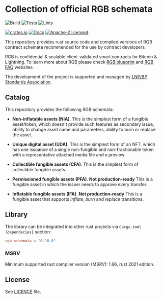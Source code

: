 # Collection of official RGB schemata

![Build](https://github.com/RGB-WG/rgb-schemata/workflows/Build/badge.svg)
![Tests](https://github.com/RGB-WG/rgb-schemata/workflows/Tests/badge.svg)
![Lints](https://github.com/RGB-WG/rgb-schemata/workflows/Lints/badge.svg)

[![crates.io](https://img.shields.io/crates/v/rgb-schemata)](https://crates.io/crates/rgb-schemata)
[![Docs](https://docs.rs/rgb-schemata/badge.svg)](https://docs.rs/rgb-schemata)
[![Apache-2 licensed](https://img.shields.io/crates/l/rgb-schemata)](./LICENSE)

This repository provides rust source code and compiled versions of RGB
contract schemata recommended for the use by contract developers.

RGB is confidential & scalable client-validated smart contracts for Bitcoin &
Lightning. To learn more about RGB please check [RGB blueprint][Blueprint] and
[RGB FAQ][FAQ] websites.

The development of the project is supported and managed by [LNP/BP Standards
Association][Association].

## Catalog

This repository provides the following RGB schemata:

* __Non-inflatable assets (NIA)__.
  This is the simplest form of a fungible asset/token, which doesn't provide
  such features as secondary issue, ability to change asset name and
  parameters, ability to burn or replace the asset.

* __Unique digital asset (UDA)__.
  This is the simplest form of an NFT, which has one issuance of a single
  non-fungible and non-fractionable token with a representative attached
  media file and a preview.

* __Collectible fungible assets (CFA)__.
  This is the simplest form of collectible fungible assets.

* __Permissioned fungible assets (PFA)__.
  **Not production-ready**
  This is a fungible asset in which the issuer needs to approve every transfer.

* __Inflatable fungible assets (IFA)__.
  **Not production-ready**
  This is a fungible asset that supports *inflate*, *burn* and *replace* transitions.


## Library

The library can be integrated into other rust projects via `Cargo.toml`
`[dependecies]` section:

```toml
rgb-schemata = "0.10.0"
```

### MSRV

Minimum supported rust compiler version (MSRV): 1.66, rust 2021 edition.

## License

See [LICENCE](LICENSE) file.


[LNPBPs]: https://github.com/LNP-BP/LNPBPs
[Association]: https://lnp-bp.org
[Blueprint]: https://rgb.network
[FAQ]: https://rgbfaq.com
[Foundation]: https://github.com/LNP-BP/client_side_validation
[BP]: https://github.com/BP-WG/bp-core
[RGB Std]: https://github.com/RGB-WG/rgb-std
[RGB Node]: https://github.com/RGB-WG/rgb-node
[Max]: https://github.com/dr-orlovsky
[Todd]: https://petertodd.org/
[Zucco]: https://giacomozucco.com/
